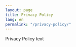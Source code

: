 ```yaml
---
layout: page
title: Privacy Policy
lang: en
permalink: "/privacy-policy/"
---
```


Privacy Policy text